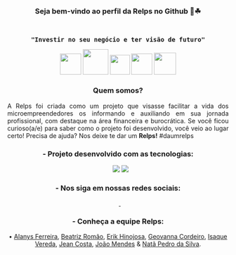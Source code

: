<div align=center>
<h3>Seja bem-vindo ao perfil da Relps no Github 💚☘</h3>
<br>
<p><samp><b>"Investir no seu negócio e ter visão de futuro"</b></p></samp>
<p align="center">
  <img width=48px src="https://img.icons8.com/ios/50/000000/easy.png"/> <img width=58px src="https://img.icons8.com/dotty/80/000000/bullish.png"/>
  <img width=45px src="https://img.icons8.com/ios/50/000000/save-the-children.png"/>  <img width=48px src="https://img.icons8.com/ios/50/000000/teaching.png"/> <img width=50px src="https://img.icons8.com/external-wanicon-lineal-wanicon/64/000000/external-fight-business-motivation-wanicon-lineal-wanicon.png"/>
 <br>
</p>
<h3><strong>Quem somos?</strong></h3>
<p align=justify>A Relps foi criada como um projeto que visasse facilitar a vida dos microempreendedores os informando e auxiliando em sua jornada profissional, com destaque na área financeira e burocrática. Se você ficou curioso(a/e) para saber como o projeto foi desenvolvido, você veio ao lugar certo! Precisa de ajuda? Nos deixe te dar um <strong>Relps!</strong> #daumrelps</p>

<h3><b>- Projeto desenvolvido com as tecnologias:</b></h3>
<p>
<img src="https://img.shields.io/badge/HTML-16493f?style=for-the-badge&logo=html5&logoColor=white" alt=""> <img src="https://img.shields.io/badge/CSS-16493f?&style=for-the-badge&logo=css3&logoColor=white" alt=""> <img 
src="https://img.shields.io/badge/JavaScript-16493f?style=for-the-badge&logo=javascript&logoColor=white" alt=""> <img src="https://img.shields.io/badge/Bootstrap-16493f?style=for-the-badge&logo=bootstrap&logoColor=white"> <img src="https://img.shields.io/badge/Java-16493f?style=for-the-badge&logo=java&logoColor=white">
</p>

<h3><b>- Nos siga em nossas redes sociais: </b></h3>
<a href="mailto:daumrelps@gmail.com" target="_blank"><img src="https://img.shields.io/badge/Gmail-16493f?style=for-the-badge&logo=gmail&logoColor=white" alt=""></a>
<a href="https://www.instagram.com/daumrelps/" target="_blank"><img src="https://img.shields.io/badge/Instagram-16493f?style=for-the-badge&logo=instagram&logoColor=white" alt=""></a> <a href="https://www.linkedin.com/company/relps" target="_blank"><img src="https://img.shields.io/badge/LinkedIn-16493f?style=for-the-badge&logo=linkedin&logoColor=white" alt=""></a><a href="https://www.facebook.com/daumrelps/" target="_blank"> <img src="https://img.shields.io/badge/Facebook-16493f?style=for-the-badge&logo=linkedin&logoColor=white" alt=""></a>
<br>

<h3><b>- Conheça a equipe Relps:</b></h3>
<p>• <a href="https://github.com/AlanysF">Alanys Ferreira</a>, <a href="https://github.com/Biaromao">Beatriz Romão</a>, <a href="https://github.com/griffinho">Erik Hinojosa</a>, <a href="https://github.com/Geovannacordeiro">Geovanna Cordeiro</a>, <a href="https://github.com/isaquevereda">Isaque Vereda</a>, <a href="https://github.com/jeancostt">Jean Costa</a>, <a href="https://github.com/JoaoPMGI">João Mendes</a> & <a href="https://github.com/DevPedro10">Natã Pedro da Silva</a>.</p>
</div>
<br>
